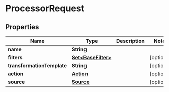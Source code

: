 

# ProcessorRequest


## Properties

Name | Type | Description | Notes
------------ | ------------- | ------------- | -------------
**name** | **String** |  | 
**filters** | [**Set&lt;BaseFilter&gt;**](BaseFilter.md) |  |  [optional]
**transformationTemplate** | **String** |  |  [optional]
**action** | [**Action**](Action.md) |  |  [optional]
**source** | [**Source**](Source.md) |  |  [optional]



